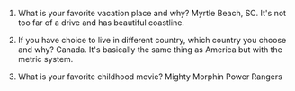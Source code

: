 1) What is your favorite vacation place and why?
Myrtle Beach, SC. It's not too far of a drive and has beautiful coastline.


2) If you have choice to live in different country, which country you choose and why?
Canada. It's basically the same thing as America but with the metric system.


3) What is your favorite childhood movie?
Mighty Morphin Power Rangers
